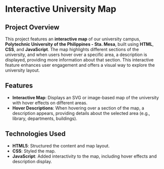 # Interactive University Map

## Project Overview

This project features an **interactive map** of our university campus, **Polytechnic University of the Philippines - Sta. Mesa**, built using **HTML**, **CSS**, and **JavaScript**. 
The map highlights different sections of the university, and when users hover over a specific area, a description is displayed, providing more information about that section. 
This interactive feature enhances user engagement and offers a visual way to explore the university layout.

## Features

- **Interactive Map**: Displays an SVG or image-based map of the university with hover effects on different areas.
- **Hover Descriptions**: When hovering over a section of the map, a description appears, providing details about the selected area (e.g., library, departments, buildings).

## Technologies Used

- **HTML5**: Structured the content and map layout.
- **CSS**: Styled the map.
- **JavaScript**: Added interactivity to the map, including hover effects and description display.
